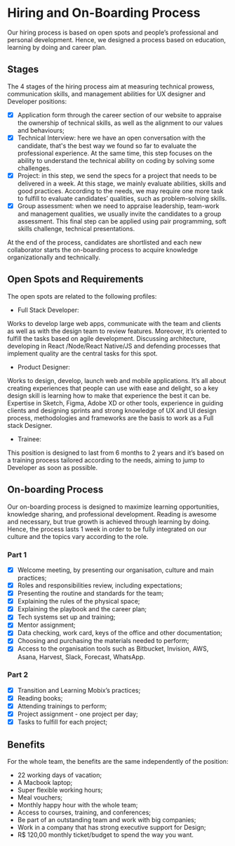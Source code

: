 # Hiring and On-Boarding Process

Our hiring process is based on open spots and people’s professional and personal development. Hence, we designed a process based on education, learning by doing and career plan.

## Stages

The 4 stages of the hiring process aim at measuring technical prowess, communication skills, and management abilities for UX designer and Developer positions:

* [x] Application form through the career section of our website to appraise the ownership of technical skills, as well as the alignment to our values and behaviours;
* [x] Technical Interview: here we have an open conversation with the candidate, that's the best way we found so far to evaluate the professional experience. At the same time, this step focuses on the ability to understand the technical ability on coding by solving some challenges.
* [x] Project: in this step, we send the specs for a project that needs to be delivered in a week. At this stage, we mainly evaluate abilities, skills and good practices. According to the needs, we may require one more task to fulfill to evaluate candidates’ qualities, such as problem-solving skills.
* [x] Group assessment: when we need to appraise leadership, team-work and management qualities, we usually invite the candidates to a group assessment. This final step can be applied using pair programming, soft skills challenge, technical presentations.

At the end of the process, candidates are shortlisted and each new collaborator starts the on-boarding process to acquire knowledge organizationally and technically.

## Open Spots and Requirements

The open spots are related to the following profiles:

* Full Stack Developer: 

Works to develop large web apps, communicate with the team and clients as well as with the design team to review features. Moreover, it’s oriented to fulfill the tasks based on agile development. Discussing architecture, developing in React /Node/React Native/JS and defending processes that implement quality are the central tasks for this spot.

* Product Designer: 

Works to design, develop, launch web and mobile applications. It’s all about creating experiences that people can use with ease and delight, so a key design skill is learning how to make that experience the best it can be. Expertise in Sketch, Figma, Adobe XD or other tools, experience in guiding clients and designing sprints and strong knowledge of UX and UI design process, methodologies and frameworks are the basis to work as a Full stack Designer.

* Trainee:

This position is designed to last from 6 months to 2 years and it’s based on a training process tailored according to the needs, aiming to jump to Developer as soon as possible.

## On-boarding Process

Our on-boarding process is designed to maximize learning opportunities, knowledge sharing, and professional development. Reading is awesome and necessary, but true growth is achieved through learning by doing. Hence, the process lasts 1 week in order to be fully integrated on our culture and the topics vary according to the role.

### Part 1

* [x] Welcome meeting, by presenting our organisation, culture and main practices; 
* [x] Roles and responsibilities review, including expectations;
* [x] Presenting the routine and standards for the team;
* [x] Explaining the rules of the physical space;
* [x] Explaining the playbook and the career plan;
* [x] Tech systems set up and training;
* [x] Mentor assignment;
* [x] Data checking, work card, keys of the office and other documentation;
* [x] Choosing and purchasing the materials needed to perform;
* [x] Access to the organisation tools such as Bitbucket, Invision, AWS, Asana, Harvest, Slack, Forecast, WhatsApp.

### Part 2

* [x] Transition and Learning Mobix’s practices;
* [x] Reading books;
* [x] Attending trainings to perform;
* [x] Project assignment - one project per day;
* [x] Tasks to fulfill for each project;

## Benefits

For the whole team, the benefits are the same independently of the position:

* 22 working days of vacation;
* A Macbook laptop;
* Super flexible working hours;
* Meal vouchers;
* Monthly happy hour with the whole team;
* Access to courses, training, and conferences;
* Be part of an outstanding team and work with big companies;
* Work in a company that has strong executive support for Design;
* R$ 120,00 monthly ticket/budget to spend the way you want.

